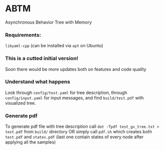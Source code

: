 # ABTM
Asynchronous Behavior Tree with Memory

### Requirements: 
`libyaml-cpp` (can be installed via `apt` on Ubuntu)

### This is a cutted initial version!
Soon there would be more updates both on features and code quality

### Understand what happens
Look through `config/test.yaml` for tree description, through `config/input.yaml` for input messages, and find `build/test.pdf` with visualized tree. 

### Generate pdf
To generate pdf file with tree description call `dot -Tpdf test_gv_tree.txt > test.pdf` from `build/` directory
OR
simply call `pdf.sh` which creates both `test.pdf` and `states.pdf` (last one contain states of every node after applying all the samples)
